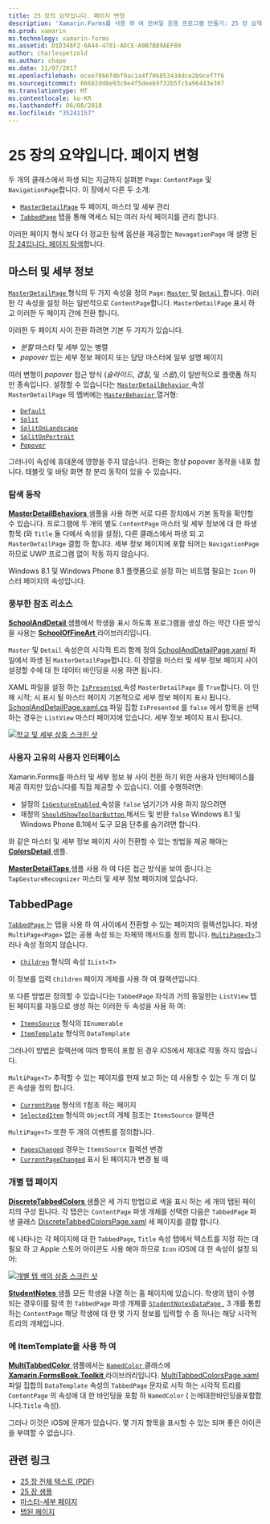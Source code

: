 ```yaml
---
title: 25 장의 요약입니다. 페이지 변형
description: 'Xamarin.Forms를 사용 하 여 모바일 응용 프로그램 만들기: 25 장 요약 합니다. 페이지 변형'
ms.prod: xamarin
ms.technology: xamarin-forms
ms.assetid: D1D348F2-6A44-4781-ADCE-A0B7BB9AEF89
author: charlespetzold
ms.author: chape
ms.date: 11/07/2017
ms.openlocfilehash: ecee7866f4bf9ac1a4f706853434dce2b9cef7f6
ms.sourcegitcommit: 66682dd8e93c0e4f5dee69f32b5fc5a96443e307
ms.translationtype: MT
ms.contentlocale: ko-KR
ms.lasthandoff: 06/08/2018
ms.locfileid: "35241157"
---
```

# <a name="summary-of-chapter-25-page-varieties"></a>25 장의 요약입니다. 페이지 변형

두 개의 클래스에서 파생 되는 지금까지 살펴본 `Page`: `ContentPage` 및 `NavigationPage`합니다. 이 장에서 다른 두 소개:

- [`MasterDetailPage`](https://developer.xamarin.com/api/type/Xamarin.Forms.MasterDetailPage/) 두 페이지, 마스터 및 세부 관리
- [`TabbedPage`](https://developer.xamarin.com/api/type/Xamarin.Forms.TabbedPage/) 탭을 통해 액세스 되는 여러 자식 페이지를 관리 합니다.

이러한 페이지 형식 보다 더 정교한 탐색 옵션을 제공할는 `NavagationPage` 에 설명 된 [장 24입니다. 페이지 탐색](~/xamarin-forms/creating-mobile-apps-xamarin-forms/summaries/chapter24.md)합니다.

## <a name="master-and-detail"></a>마스터 및 세부 정보

[ `MasterDetailPage` ](https://developer.xamarin.com/api/type/Xamarin.Forms.MasterDetailPage/) 형식의 두 가지 속성을 정의 `Page`: [ `Master` ](https://developer.xamarin.com/api/property/Xamarin.Forms.MasterDetailPage.Master/) 및 [ `Detail` ](https://developer.xamarin.com/api/property/Xamarin.Forms.MasterDetailPage.Detail/)합니다. 이러한 각 속성을 설정 하는 일반적으로 `ContentPage`합니다. `MasterDetailPage` 표시 하 고 이러한 두 페이지 간에 전환 합니다.

이러한 두 페이지 사이 전환 하려면 기본 두 가지가 있습니다.

- *분할* 마스터 및 세부 있는 병렬
- *popover* 있는 세부 정보 페이지 또는 담당 마스터에 일부 설명 페이지

여러 변형이 *popover* 접근 방식 (*슬라이드*, *겹칠*, 및 *스왑*),이 일반적으로 플랫폼 하지만 종속입니다. 설정할 수 있습니다는 [ `MasterDetailBehavior` ](https://developer.xamarin.com/api/property/Xamarin.Forms.MasterDetailPage.MasterBehavior/) 속성 `MasterDetailPage` 의 멤버에는 [ `MasterBehavior` ](https://developer.xamarin.com/api/type/Xamarin.Forms.MasterBehavior/) 열거형:

- [`Default`](https://developer.xamarin.com/api/field/Xamarin.Forms.MasterBehavior.Default/)
- [`Split`](https://developer.xamarin.com/api/field/Xamarin.Forms.MasterBehavior.Split/)
- [`SplitOnLandscape`](https://developer.xamarin.com/api/field/Xamarin.Forms.MasterBehavior.SplitOnLandscape/)
- [`SplitOnPortrait`](https://developer.xamarin.com/api/field/Xamarin.Forms.MasterBehavior.SplitOnPortrait/)
- [`Popover`](https://developer.xamarin.com/api/field/Xamarin.Forms.MasterBehavior.Popover/)

그러나이 속성에 휴대폰에 영향을 주지 않습니다. 전화는 항상 popover 동작을 내포 합니다. 태블릿 및 바탕 화면 창 분리 동작이 있을 수 있습니다.

### <a name="exploring-the-behaviors"></a>탐색 동작

[ **MasterDetailBehaviors** ](https://github.com/xamarin/xamarin-forms-book-samples/tree/master/Chapter25/MasterDetailBehaviors) 샘플을 사용 하면 서로 다른 장치에서 기본 동작을 확인할 수 있습니다. 프로그램에 두 개의 별도 `ContentPage` 마스터 및 세부 정보에 대 한 파생 항목 (와 `Title` 둘 다에서 속성을 설정), 다른 클래스에서 파생 되 고 `MasterDetailPage` 결합 하 합니다. 세부 정보 페이지에 포함 되어는 `NavigationPage` 하므로 UWP 프로그램 없이 작동 하지 않습니다.

Windows 8.1 및 Windows Phone 8.1 플랫폼으로 설정 하는 비트맵 필요는 `Icon` 마스터 페이지의 속성입니다.

### <a name="back-to-school"></a>풍부한 참조 리소스

[ **SchoolAndDetail** ](https://github.com/xamarin/xamarin-forms-book-samples/tree/master/Chapter25/SchoolAndDetail) 샘플에서 학생을 표시 하도록 프로그램을 생성 하는 약간 다른 방식을 사용는 [ **SchoolOfFineArt** ](https://github.com/xamarin/xamarin-forms-book-samples/tree/master/Libraries/SchoolOfFineArt) 라이브러리입니다.

`Master` 및 `Detail` 속성은의 시각적 트리 함께 정의 [SchoolAndDetailPage.xaml](https://github.com/xamarin/xamarin-forms-book-samples/blob/master/Chapter25/SchoolAndDetail/SchoolAndDetail/SchoolAndDetail/SchoolAndDetailPage.xaml) 파일에서 파생 된 `MasterDetailPage`합니다. 이 정렬을 마스터 및 세부 정보 페이지 사이 설정할 수에 대 한 데이터 바인딩을 사용 하면 됩니다.

XAML 파일을 설정 하는 [ `IsPresented` ](https://developer.xamarin.com/api/property/Xamarin.Forms.MasterDetailPage.IsPresented/) 속성 `MasterDetailPage` 를 `True`합니다. 이 인해 시작; 시 표시 될 마스터 페이지 기본적으로 세부 정보 페이지 표시 됩니다. [SchoolAndDetailPage.xaml.cs](https://github.com/xamarin/xamarin-forms-book-samples/blob/master/Chapter25/SchoolAndDetail/SchoolAndDetail/SchoolAndDetail/SchoolAndDetailPage.xaml.cs) 파일 집합 `IsPresented` 를 `false` 에서 항목을 선택 하는 경우는 `ListView` 마스터 페이지에 있습니다. 세부 정보 페이지 표시 됩니다.

[![학교 및 세부 삼중 스크린 샷](images/ch25fg09-small.png "는 MasterDetailPage에서 세부 정보 페이지")](images/ch25fg09-large.png#lightbox "는 MasterDetailPage에서 세부 정보 페이지")

### <a name="your-own-user-interface"></a>사용자 고유의 사용자 인터페이스

Xamarin.Forms를 마스터 및 세부 정보 뷰 사이 전환 하기 위한 사용자 인터페이스를 제공 하지만 있습니다를 직접 제공할 수 있습니다. 이를 수행하려면:

- 설정의 [ `IsGestureEnabled` ](https://developer.xamarin.com/api/property/Xamarin.Forms.MasterDetailPage.IsGestureEnabled/) 속성을 `false` 넘기기가 사용 하지 않으려면
- 재정의 [ `ShouldShowToolbarButton` ](https://developer.xamarin.com/api/member/Xamarin.Forms.MasterDetailPage.ShouldShowToolbarButton()/) 메서드 및 반환 `false` Windows 8.1 및 Windows Phone 8.1에서 도구 모음 단추를 숨기려면 합니다.

와 같은 마스터 및 세부 정보 페이지 사이 전환할 수 있는 방법을 제공 해야는 [ **ColorsDetail** ](https://github.com/xamarin/xamarin-forms-book-samples/tree/master/Chapter25/ColorsDetails) 샘플.

[ **MasterDetailTaps** ](https://github.com/xamarin/xamarin-forms-book-samples/tree/master/Chapter25/MasterDetailTaps) 샘플 사용 하 여 다른 접근 방식을 보여 줍니다.는 `TapGestureRecognizer` 마스터 및 세부 정보 페이지에 있습니다.

## <a name="tabbedpage"></a>TabbedPage

[ `TabbedPage` ](https://developer.xamarin.com/api/type/Xamarin.Forms.TabbedPage/) 는 탭을 사용 하 여 사이에서 전환할 수 있는 페이지의 컬렉션입니다. 파생 `MultiPage<Page>` 없는 공용 속성 또는 자체의 메서드를 정의 합니다. [`MultiPage<T>`](https://developer.xamarin.com/api/type/Xamarin.Forms.MultiPage%3CT%3E/)그러나 속성 정의지 않습니다.

- [`Children`](https://developer.xamarin.com/api/property/Xamarin.Forms.MultiPage%3CT%3E.Children/) 형식의 속성 `IList<T>`

이 정보를 입력 `Children` 페이지 개체를 사용 하 여 컬렉션입니다.

또 다른 방법은 정의할 수 있습니다는 `TabbedPage` 자식과 거의 동일한는 `ListView` 탭된 페이지를 자동으로 생성 하는 이러한 두 속성을 사용 하 여:

- [`ItemsSource`](https://developer.xamarin.com/api/property/Xamarin.Forms.MultiPage%3CT%3E.ItemsSource/) 형식의 `IEnumerable`
- [`ItemTemplate`](https://developer.xamarin.com/api/property/Xamarin.Forms.MultiPage%3CT%3E.ItemTemplate/) 형식의 `DataTemplate`

그러나이 방법은 컬렉션에 여러 항목이 포함 된 경우 iOS에서 제대로 작동 하지 않습니다.

`MultiPage<T>` 추적할 수 있는 페이지를 현재 보고 하는 데 사용할 수 있는 두 개 더 많은 속성을 정의 합니다.

- [`CurrentPage`](https://developer.xamarin.com/api/property/Xamarin.Forms.MultiPage%3CT%3E.CurrentPage/) 형식의 `T`참조 하는 페이지
- [`SelectedItem`](https://developer.xamarin.com/api/property/Xamarin.Forms.MultiPage%3CT%3E.SelectedItem/) 형식의 `Object`의 개체 참조는 `ItemsSource` 컬렉션

`MultiPage<T>` 또한 두 개의 이벤트를 정의합니다.

- [`PagesChanged`](https://developer.xamarin.com/api/event/Xamarin.Forms.MultiPage%3CT%3E.PagesChanged/) 경우는 `ItemsSource` 컬렉션 변경
- [`CurrentPageChanged`](https://developer.xamarin.com/api/event/Xamarin.Forms.MultiPage%3CT%3E.CurrentPageChanged/) 표시 된 페이지가 변경 될 때

### <a name="discrete-tab-pages"></a>개별 탭 페이지

[ **DiscreteTabbedColors** ](https://github.com/xamarin/xamarin-forms-book-samples/tree/master/Chapter25/DiscreteTabbedColors) 샘플은 세 가지 방법으로 색을 표시 하는 세 개의 탭된 페이지의 구성 됩니다. 각 탭은는 `ContentPage` 파생 개체를 선택한 다음은 `TabbedPage` 파생 클래스 [DiscreteTabbedColorsPage.xaml](https://github.com/xamarin/xamarin-forms-book-samples/blob/master/Chapter25/DiscreteTabbedColors/DiscreteTabbedColors/DiscreteTabbedColors/DiscreteTabbedColorsPage.xaml) 세 페이지를 결합 합니다.

에 나타나는 각 페이지에 대 한 `TabbedPage`, `Title` 속성 탭에서 텍스트를 지정 하는 데 필요 하 고 Apple 스토어 아이콘도 사용 해야 하므로 `Icon` iOS에 대 한 속성이 설정 되어:

[![개별 탭 색의 삼중 스크린 샷](images/ch25fg13-small.png "TabbedPage")](images/ch25fg13-large.png#lightbox "TabbedPage")

[ **StudentNotes** ](https://github.com/xamarin/xamarin-forms-book-samples/tree/master/Chapter25/StudentNotes) 샘플 모든 학생을 나열 하는 홈 페이지에 있습니다. 학생의 탭이 수행 되는 경우이를 탐색 한 `TabbedPage` 파생 개체를 [ `StudentNotesDataPage` ](https://github.com/xamarin/xamarin-forms-book-samples/blob/master/Chapter25/StudentNotes/StudentNotes/StudentNotes/StudentNotesDataPage.xaml), 3 개를 통합 하는 `ContentPage` 해당 학생에 대 한 몇 가지 정보를 입력할 수 중 하나는 해당 시각적 트리의 개체입니다.

### <a name="using-an-itemtemplate"></a>에 ItemTemplate을 사용 하 여

[ **MultiTabbedColor** ](https://github.com/xamarin/xamarin-forms-book-samples/tree/master/Chapter25/MultiTabbedColors) 샘플에서는 [ `NamedColor` ](https://github.com/xamarin/xamarin-forms-book-samples/blob/master/Libraries/Xamarin.FormsBook.Toolkit/Xamarin.FormsBook.Toolkit/NamedColor.cs) 클래스에 [ **Xamarin.FormsBook.Toolkit** ](https://github.com/xamarin/xamarin-forms-book-samples/tree/master/Libraries/Xamarin.FormsBook.Toolkit) 라이브러리입니다. [MultiTabbedColorsPage.xaml](https://github.com/xamarin/xamarin-forms-book-samples/blob/master/Chapter25/MultiTabbedColors/MultiTabbedColors/MultiTabbedColors/MultiTabbedColorsPage.xaml) 파일 집합의 `DataTemplate` 속성의 `TabbedPage` 문자로 시작 하는 시각적 트리를 `ContentPage` 의 속성에 대 한 바인딩을 포함 하 `NamedColor` ( 는에대한바인딩을포함합니다.`Title` 속성).

그러나 이것은 iOS에 문제가 있습니다. 몇 가지 항목을 표시할 수 있는 되며 좋은 아이콘을 부여할 수 없습니다.



## <a name="related-links"></a>관련 링크

- [25 장 전체 텍스트 (PDF)](https://download.xamarin.com/developer/xamarin-forms-book/XamarinFormsBook-Ch25-Apr2016.pdf)
- [25 장 샘플](https://github.com/xamarin/xamarin-forms-book-samples/tree/master/Chapter25)
- [마스터-세부 페이지](~/xamarin-forms/app-fundamentals/navigation/master-detail-page.md)
- [탭된 페이지](~/xamarin-forms/app-fundamentals/navigation/tabbed-page.md)
